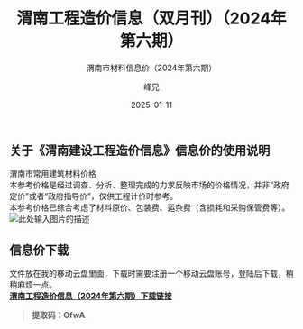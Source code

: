 ﻿---
layout:     post
title:      渭南工程造价信息（双月刊）（2024年第六期）
subtitle:   渭南市材料信息价（2024年第六期）
date:       2025-01-11
author:     峰兄
header-img: img/the-first.png
catalog: true
tags:
- 材料信息价
- 渭南工程造价信息
- 渭南材料信息价
---
## 关于《渭南建设工程造价信息》信息价的使用说明 ##
渭南市常用建筑材料价格  
本参考价格是经过调查、分析、整理完成的力求反映市场的价格情况，并非“政府定价”或者“政府指导价”，仅供工程计价时参考。  
本参考价格已综合考虑了材料原价、包装费、运杂费（含损耗和采购保管费等）。  
![此处输入图片的描述][1]

## 信息价下载 ##

文件放在我的移动云盘里面，下载时需要注册一个移动云盘账号，登陆后下载，稍稍麻烦一点。  
[**渭南工程造价信息（2024年第六期）下载链接**][2]



> **提取码：OfwA**


  [1]: https://pic1.imgdb.cn/item/67f86fe888c538a9b5c9dc5e.jpg
  [2]: https://caiyun.139.com/m/i?105CpUxl5BZzT
